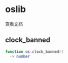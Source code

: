 # oslib




[查看文档](http://www.lua.org/manual/5.4/manual.html#pdf-os)


## clock_banned

```lua
function os.clock_banned()
  -> number
```



